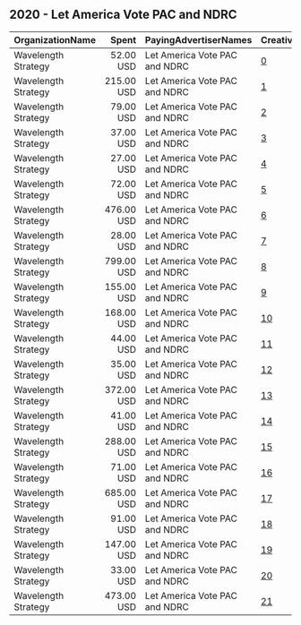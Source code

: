 ## 2020 - Let America Vote PAC and NDRC 
|OrganizationName|Spent|PayingAdvertiserNames|CreativeUrls|Impressions|Genders|AgeBrackets|CountryCodes|BillingAddresses|CandidateBallotInformation|
|:---|---:|:---|:---|---:|:---|:---|:---|:---|:---|
|Wavelength Strategy|52.00 USD|Let America Vote PAC and NDRC|[0](https://www.snap.com/political-ads/asset/0bbdb1c83fbb660a6d2964a771e5fc6f51c15216dc17de9cd313ae44af4c0faf?mediaType=mp4)|33,254|||united states|US|Let America Vote and NDRC|
|Wavelength Strategy|215.00 USD|Let America Vote PAC and NDRC|[1](https://www.snap.com/political-ads/asset/c4828ffb1c106d0c4493b82c7f9068f07706690aa86e416539f6f77c66e7b50e?mediaType=jpg)|123,407|||united states|US|Let America Vote and NDRC|
|Wavelength Strategy|79.00 USD|Let America Vote PAC and NDRC|[2](https://www.snap.com/political-ads/asset/c0ae2710c137bbd2756aee21c7bbd0eda25ae28e06454cda5b58cfce05f295e3?mediaType=mp4)|55,870|||united states|US|Let America Vote and NDRC|
|Wavelength Strategy|37.00 USD|Let America Vote PAC and NDRC|[3](https://www.snap.com/political-ads/asset/5b2445088a6c5090d429505e3cf9a6b7b2fda103ba778f9a396546d551f0d56e?mediaType=jpg)|28,451|||united states|US|Let America Vote and NDRC|
|Wavelength Strategy|27.00 USD|Let America Vote PAC and NDRC|[4](https://www.snap.com/political-ads/asset/4e613ce732722df63aa353bedc5a97d5f0f2ec3342ad6a1a16f238fd73ead98b?mediaType=jpg)|16,361|||united states|US|Let America Vote and NDRC|
|Wavelength Strategy|72.00 USD|Let America Vote PAC and NDRC|[5](https://www.snap.com/political-ads/asset/472e8cf4e12636e0d6bb7b1df7317f633b4a6dcbcf6cd5cd3e2f3b4ed164ad3d?mediaType=jpg)|48,629|||united states|US|Let America Vote and NDRC|
|Wavelength Strategy|476.00 USD|Let America Vote PAC and NDRC|[6](https://www.snap.com/political-ads/asset/952bb4e10845292c941f126492760a3630753665ce929b1bc02c45577ddedae5?mediaType=mp4)|316,951|||united states|US|Let America Vote and NDRC|
|Wavelength Strategy|28.00 USD|Let America Vote PAC and NDRC|[7](https://www.snap.com/political-ads/asset/1848a691e4832e968e778dffac62805f819f8ff27ef08173c796a57cd3f0d8e7?mediaType=jpg)|14,086|||united states|US|Let America Vote and NDRC|
|Wavelength Strategy|799.00 USD|Let America Vote PAC and NDRC|[8](https://www.snap.com/political-ads/asset/80ff6ffdf688a7d5c260c206941f3c39c522ac544a943b194453d1c8889929e5?mediaType=mp4)|504,726|||united states|US|Let America Vote and NDRC|
|Wavelength Strategy|155.00 USD|Let America Vote PAC and NDRC|[9](https://www.snap.com/political-ads/asset/507b4f55593d10d9a189dbf7f6f0dc43498af11a63df7ebf0e2f4876741b7687?mediaType=jpg)|109,830|||united states|US|Let America Vote and NDRC|
|Wavelength Strategy|168.00 USD|Let America Vote PAC and NDRC|[10](https://www.snap.com/political-ads/asset/b5f141d8db203a7d44bf5462a6152fa69d86664f4cdb2f18a867d2a7df1ca26f?mediaType=mp4)|116,096|||united states|US|Let America Vote and NDRC|
|Wavelength Strategy|44.00 USD|Let America Vote PAC and NDRC|[11](https://www.snap.com/political-ads/asset/bdaa1184f7d14458e80346d6240d9653a9f65d873d3eb5ef8f876acb98b33bd5?mediaType=jpg)|28,253|||united states|US|Let America Vote and NDRC|
|Wavelength Strategy|35.00 USD|Let America Vote PAC and NDRC|[12](https://www.snap.com/political-ads/asset/7373120e27a7be7df50fa8f551ff21c377027d0d76895ff132afc7c57e0d3f5c?mediaType=mp4)|22,425|||united states|US|Let America Vote and NDRC|
|Wavelength Strategy|372.00 USD|Let America Vote PAC and NDRC|[13](https://www.snap.com/political-ads/asset/4940abf05beb175b7b32c1b840415496a8c9d9160de49951a9aadab24ad171b2?mediaType=jpg)|231,841|||united states|US|Let America Vote and NDRC|
|Wavelength Strategy|41.00 USD|Let America Vote PAC and NDRC|[14](https://www.snap.com/political-ads/asset/be2c554514a1e59e285adf9939f900909372d61639028cb254db8d7d0288d17e?mediaType=jpg)|27,956|||united states|US|Let America Vote and NDRC|
|Wavelength Strategy|288.00 USD|Let America Vote PAC and NDRC|[15](https://www.snap.com/political-ads/asset/ea2959c8c73e6e0724d2437b7656a41f6b6c0f2516b01fe727cd1bf39478eab0?mediaType=jpg)|181,550|||united states|US|Let America Vote and NDRC|
|Wavelength Strategy|71.00 USD|Let America Vote PAC and NDRC|[16](https://www.snap.com/political-ads/asset/26a86833a5a4fb5b5361adc9586c96c189b977a29d17be80fcab9221298a629d?mediaType=jpg)|48,002|||united states|US|Let America Vote and NDRC|
|Wavelength Strategy|685.00 USD|Let America Vote PAC and NDRC|[17](https://www.snap.com/political-ads/asset/5881eb1a5b12e7d9645d2cdc179a96204d3e66348284873a7e5e1e7da1cbdf83?mediaType=jpg)|384,333|||united states|US|Let America Vote and NDRC|
|Wavelength Strategy|91.00 USD|Let America Vote PAC and NDRC|[18](https://www.snap.com/political-ads/asset/5650a1098bc3057949296b607c478d809b0a37e31e2adf301d623c517555ec4e?mediaType=mp4)|62,048|||united states|US|Let America Vote and NDRC|
|Wavelength Strategy|147.00 USD|Let America Vote PAC and NDRC|[19](https://www.snap.com/political-ads/asset/bf6436b7d4b501f38ce8926871c530d476f1213999c28fdeb9d9a2331e58118c?mediaType=jpg)|95,528|||united states|US|Let America Vote and NDRC|
|Wavelength Strategy|33.00 USD|Let America Vote PAC and NDRC|[20](https://www.snap.com/political-ads/asset/c92260bb9c3d48cf9a307cde23e4e51c96024112b9e5d695046e715260126340?mediaType=jpg)|23,781|||united states|US|Let America Vote and NDRC|
|Wavelength Strategy|473.00 USD|Let America Vote PAC and NDRC|[21](https://www.snap.com/political-ads/asset/3bc83e5ae47d09f0e16148aa2d27fdc5e2f9ff682b93405ee735d26d6ece4b52?mediaType=mp4)|290,241|||united states|US|Let America Vote and NDRC|
